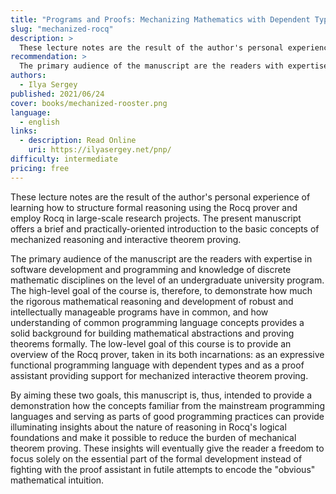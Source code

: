 ```yaml
---
title: "Programs and Proofs: Mechanizing Mathematics with Dependent Types"
slug: "mechanized-rocq"
description: >
  These lecture notes are the result of the author's personal experience of learning how to structure formal reasoning using the Rocq prover and employ Rocq in large-scale research projects. The present manuscript offers a brief and practically-oriented introduction to the basic concepts of mechanized reasoning and interactive theorem proving.
recommendation: >
  The primary audience of the manuscript are the readers with expertise in software development and programming and knowledge of discrete mathematic disciplines on the level of an undergraduate university program. The high-level goal of the course is, therefore, to demonstrate how much the rigorous mathematical reasoning and development of robust and intellectually manageable programs have in common, and how understanding of common programming language concepts provides a solid background for building mathematical abstractions and proving theorems formally. The low-level goal of this course is to provide an overview of the Rocq prover, taken in its both incarnations: as an expressive functional programming language with dependent types and as a proof assistant providing support for mechanized interactive theorem proving.
authors:
  - Ilya Sergey
published: 2021/06/24
cover: books/mechanized-rooster.png
language:
  - english
links:
  - description: Read Online
    uri: https://ilyasergey.net/pnp/
difficulty: intermediate
pricing: free
---
```


These lecture notes are the result of the author's personal experience of learning how to structure formal reasoning using the Rocq prover and employ Rocq in large-scale research projects. The present manuscript offers a brief and practically-oriented introduction to the basic concepts of mechanized reasoning and interactive theorem proving.

The primary audience of the manuscript are the readers with expertise in software development and programming and knowledge of discrete mathematic disciplines on the level of an undergraduate university program. The high-level goal of the course is, therefore, to demonstrate how much the rigorous mathematical reasoning and development of robust and intellectually manageable programs have in common, and how understanding of common programming language concepts provides a solid background for building mathematical abstractions and proving theorems formally. The low-level goal of this course is to provide an overview of the Rocq prover, taken in its both incarnations: as an expressive functional programming language with dependent types and as a proof assistant providing support for mechanized interactive theorem proving.

By aiming these two goals, this manuscript is, thus, intended to provide a demonstration how the concepts familiar from the mainstream programming languages and serving as parts of good programming practices can provide illuminating insights about the nature of reasoning in Rocq's logical foundations and make it possible to reduce the burden of mechanical theorem proving. These insights will eventually give the reader a freedom to focus solely on the essential part of the formal development instead of fighting with the proof assistant in futile attempts to encode the "obvious" mathematical intuition.